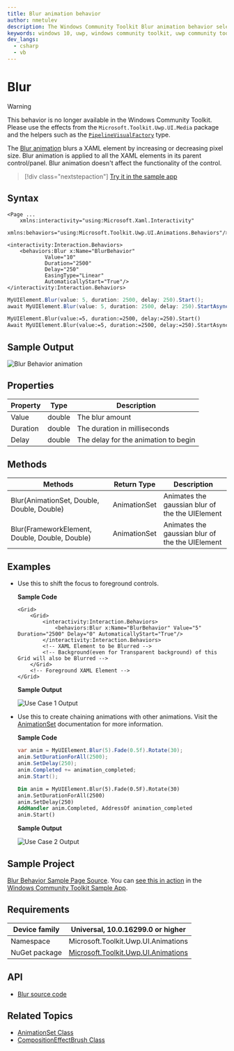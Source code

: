 ```yaml
---
title: Blur animation behavior
author: nmetulev
description: The Windows Community Toolkit Blur animation behavior selectively blurs a XAML element by increasing or decreasing pixel size (outdated docs).
keywords: windows 10, uwp, windows community toolkit, uwp community toolkit, uwp toolkit, blur, blur animation
dev_langs:
  - csharp
  - vb
---
```


# Blur

> [!WARNING]
> This behavior is no longer available in the Windows Community Toolkit. Please use the effects from the `Microsoft.Toolkit.Uwp.UI.Media` package and the helpers such as the [`PipelineVisualFactory`](https://docs.microsoft.com/dotnet/api/microsoft.toolkit.uwp.ui.media.PipelineVisualFactory) type.

The [Blur animation](https://docs.microsoft.com/dotnet/api/microsoft.toolkit.uwp.ui.animations.animationextensions.blur) blurs a XAML element by increasing or decreasing pixel size. Blur animation is applied to all the XAML elements in its parent control/panel. Blur animation doesn't affect the functionality of the control.

> [!div class="nextstepaction"]
> [Try it in the sample app](uwpct://Animations?sample=Blur)

## Syntax

```xaml
<Page ...
    xmlns:interactivity="using:Microsoft.Xaml.Interactivity"  
    xmlns:behaviors="using:Microsoft.Toolkit.Uwp.UI.Animations.Behaviors"/>

<interactivity:Interaction.Behaviors>
    <behaviors:Blur x:Name="BlurBehavior" 
            Value="10" 
            Duration="2500" 
            Delay="250"
            EasingType="Linear"
            AutomaticallyStart="True"/>
</interactivity:Interaction.Behaviors>
```

```csharp
MyUIElement.Blur(value: 5, duration: 2500, delay: 250).Start();
await MyUIElement.Blur(value: 5, duration: 2500, delay: 250).StartAsync();  // Blur animation can be awaited
```

```vb
MyUIElement.Blur(value:=5, duration:=2500, delay:=250).Start()
Await MyUIElement.Blur(value:=5, duration:=2500, delay:=250).StartAsync()    ' Blur animation can be awaited
```

## Sample Output

![Blur Behavior animation](../resources/images/Animations/Blur/Sample-Output.gif)

## Properties

| Property | Type | Description |
| -- | -- | -- |
| Value | double | The blur amount |
| Duration | double | The duration in milliseconds |
| Delay | double | The delay for the animation to begin |

## Methods

| Methods | Return Type | Description |
| -- | -- | -- |
| Blur(AnimationSet, Double, Double, Double) | AnimationSet | Animates the gaussian blur of the the UIElement |
| Blur(FrameworkElement, Double, Double, Double) | AnimationSet | Animates the gaussian blur of the the UIElement |

## Examples

- Use this to shift the focus to foreground controls.

    **Sample Code**

    ```xaml
    <Grid>
        <Grid>
            <interactivity:Interaction.Behaviors>
                <behaviors:Blur x:Name="BlurBehavior" Value="5" Duration="2500" Delay="0" AutomaticallyStart="True"/>
            </interactivity:Interaction.Behaviors>
            <!-- XAML Element to be Blurred -->
            <!-- Background(even for Transparent background) of this Grid will also be Blurred -->
        </Grid>
        <!-- Foreground XAML Element -->
    </Grid>
    ```

    **Sample Output**

    ![Use Case 1 Output](../resources/images/Animations/Blur/Use-Case-1.gif)

- Use this to create chaining animations with other animations. Visit the [AnimationSet](AnimationSet.md) documentation for more information.

    **Sample Code**

    ```csharp
    var anim = MyUIElement.Blur(5).Fade(0.5f).Rotate(30);
    anim.SetDurationForAll(2500);
    anim.SetDelay(250);
    anim.Completed += animation_completed;
    anim.Start();
    ```

    ```vb
    Dim anim = MyUIElement.Blur(5).Fade(0.5F).Rotate(30)
    anim.SetDurationForAll(2500)
    anim.SetDelay(250)
    AddHandler anim.Completed, AddressOf animation_completed
    anim.Start()
    ```

    **Sample Output**

    ![Use Case 2 Output](../resources/images/Animations/Chaining-Animations-Blur-Fade-Rotate.gif)

## Sample Project

[Blur Behavior Sample Page Source](https://github.com/Microsoft/WindowsCommunityToolkit//tree/master/Microsoft.Toolkit.Uwp.SampleApp/SamplePages/Blur). You can [see this in action](uwpct://Animations?sample=Blur) in the [Windows Community Toolkit Sample App](https://aka.ms/uwptoolkitapp).

## Requirements

| Device family | Universal, 10.0.16299.0 or higher   |
| ---------------------------------------------------------------- | ----------------------------------- |
| Namespace                                                        | Microsoft.Toolkit.Uwp.UI.Animations |
| NuGet package | [Microsoft.Toolkit.Uwp.UI.Animations](https://www.nuget.org/packages/Microsoft.Toolkit.Uwp.UI.Animations/) |

## API

- [Blur source code](https://github.com/Microsoft/WindowsCommunityToolkit//blob/master/Microsoft.Toolkit.Uwp.UI.Animations/Behaviors/Blur.cs)

## Related Topics

- [AnimationSet Class](https://docs.microsoft.com/windows/communitytoolkit/animations/animationset)
- [CompositionEffectBrush Class](https://docs.microsoft.com/uwp/api/Windows.UI.Composition.CompositionEffectBrush)
